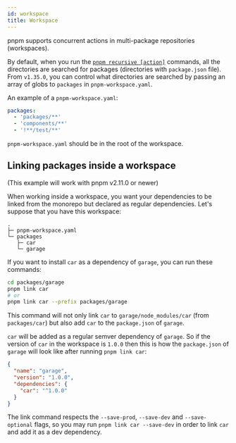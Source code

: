 ```yaml
---
id: workspace
title: Workspace
---
```


pnpm supports concurrent actions in multi-package repositories (workspaces).

By default, when you run the [`pnpm recursive [action]`](pnpm-recursive.md) commands,
all the directories are searched for packages (directories with `package.json` file).
From `v1.35.0`, you can control what directories are searched by passing an array of globs to `packages` in `pnpm-workspace.yaml`.

An example of a `pnpm-workspace.yaml`:

```yaml
packages:
  - 'packages/**'
  - 'components/**'
  - '!**/test/**'
```

`pnpm-workspace.yaml` should be in the root of the workspace.

## Linking packages inside a workspace

(This example will work with pnpm v2.11.0 or newer)

When working inside a workspace, you want your dependencies to be linked from the monorepo but declared as regular dependencies.
Let's suppose that you have this workspace:

```
.
├─ pnpm-workspace.yaml
└─ packages
   ├─ car
   └─ garage
```

If you want to install `car` as a dependency of `garage`, you can
run these commands:

```bash
cd packages/garage
pnpm link car
# or
pnpm link car --prefix packages/garage
```

This command will not only link `car` to `garage/node_modules/car` (from `packages/car`) but also add `car` to the `package.json` of `garage`.

`car` will be added as a regular semver dependency of `garage`. So if the version of `car` in the workspace is `1.0.0` then this is
how the `package.json` of `garage` will look like after running `pnpm link car`:

```json
{
  "name": "garage",
  "version": "1.0.0",
  "dependencies": {
    "car": "^1.0.0"
  }
}
```

The link command respects the `--save-prod`, `--save-dev` and `--save-optional` flags, so you may run `pnpm link car --save-dev` in order
to link `car` and add it as a dev dependency.
